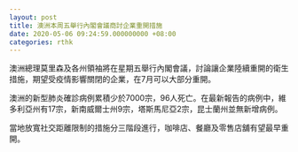 ```yaml
---
layout: post
title: 澳洲本周五舉行內閣會議商討企業重開措施
date: 2020-05-06 09:24:59.000000000 +08:00
categories: rthk
---
```


澳洲總理莫里森及各州領袖將在星期五舉行內閣會議，討論讓企業陸續重開的衛生措施，期望受疫情影響關閉的企業，在7月可以大部分重開。

澳洲的新型肺炎確診病例累積少於7000宗，96人死亡。在最新報告的病例中，維多利亞州有17宗，新南威爾士州9宗，塔斯馬尼亞2宗，昆士蘭州並無新增病例。

當地放寬社交距離限制的措施分三階段進行，咖啡店、餐廳及零售店舖有望最早重開。
